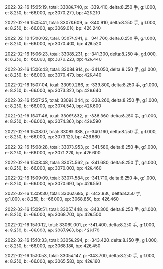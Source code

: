 2022-02-16 15:05:19, total: 33086.740, p: -339.410, delta:8.250 手, g:1.000, e: 8.250, b: -66.000, ep: 3070.270, bp: 426.210

2022-02-16 15:05:41, total: 33078.609, p: -340.910, delta:8.250 手, g:1.000, e: 8.250, b: -66.000, ep: 3069.010, bp: 426.240

2022-02-16 15:06:02, total: 33074.941, p: -341.760, delta:8.250 手, g:1.000, e: 8.250, b: -66.000, ep: 3070.400, bp: 426.520

2022-02-16 15:06:23, total: 33085.231, p: -341.300, delta:8.250 手, g:1.000, e: 8.250, b: -66.000, ep: 3070.220, bp: 426.440

2022-02-16 15:06:43, total: 33084.914, p: -341.050, delta:8.250 手, g:1.000, e: 8.250, b: -66.000, ep: 3070.470, bp: 426.440

2022-02-16 15:07:04, total: 33090.266, p: -339.800, delta:8.250 手, g:1.000, e: 8.250, b: -66.000, ep: 3073.320, bp: 426.640

2022-02-16 15:07:25, total: 33098.044, p: -338.260, delta:8.250 手, g:1.000, e: 8.250, b: -66.000, ep: 3074.540, bp: 426.600

2022-02-16 15:07:46, total: 33097.832, p: -338.360, delta:8.250 手, g:1.000, e: 8.250, b: -66.000, ep: 3074.360, bp: 426.590

2022-02-16 15:08:07, total: 33089.388, p: -340.160, delta:8.250 手, g:1.000, e: 8.250, b: -66.000, ep: 3073.120, bp: 426.660

2022-02-16 15:08:28, total: 33078.953, p: -341.580, delta:8.250 手, g:1.000, e: 8.250, b: -66.000, ep: 3071.220, bp: 426.600

2022-02-16 15:08:48, total: 33074.562, p: -341.680, delta:8.250 手, g:1.000, e: 8.250, b: -66.000, ep: 3070.000, bp: 426.460

2022-02-16 15:09:09, total: 33074.584, p: -341.710, delta:8.250 手, g:1.000, e: 8.250, b: -66.000, ep: 3070.690, bp: 426.550

2022-02-16 15:09:30, total: 33062.685, p: -342.830, delta:8.250 手, g:1.000, e: 8.250, b: -66.000, ep: 3068.850, bp: 426.460

2022-02-16 15:09:51, total: 33057.448, p: -343.300, delta:8.250 手, g:1.000, e: 8.250, b: -66.000, ep: 3068.700, bp: 426.500

2022-02-16 15:10:12, total: 33069.001, p: -341.400, delta:8.250 手, g:1.000, e: 8.250, b: -66.000, ep: 3067.960, bp: 426.170

2022-02-16 15:10:33, total: 33056.294, p: -343.420, delta:8.250 手, g:1.000, e: 8.250, b: -66.000, ep: 3068.180, bp: 426.450

2022-02-16 15:10:53, total: 33054.147, p: -343.700, delta:8.250 手, g:1.000, e: 8.250, b: -66.000, ep: 3065.580, bp: 426.160